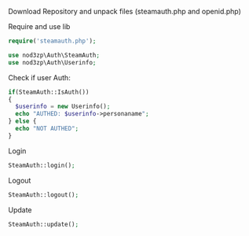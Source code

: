 Download Repository and unpack files (steamauth.php and openid.php)

Require and use lib

```php
require('steamauth.php');

use nod3zp\Auth\SteamAuth;
use nod3zp\Auth\Userinfo;
```

Check if user Auth:
```php
if(SteamAuth::IsAuth())
{
  $userinfo = new Userinfo();
  echo "AUTHED: $userinfo->personaname";
} else {
  echo "NOT AUTHED";
}
```

Login
```php
SteamAuth::login();
```

Logout
```php
SteamAuth::logout();
```

Update
```php
SteamAuth::update();
```
